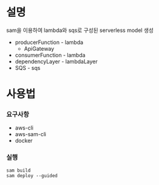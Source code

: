 # 설명
sam을 이용하여 lambda와 sqs로 구성된 serverless model 생성

- producerFunction - lambda
  - ApiGateway
- consumerFunction - lambda
- dependencyLayer - lambdaLayer
- SQS - sqs

# 사용법
### 요구사항
- aws-cli
- aws-sam-cli
- docker

### 실행
```
sam build
sam deploy --guided
```